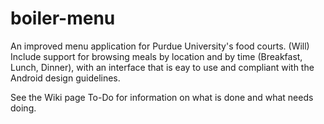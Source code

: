boiler-menu
===========

An improved menu application for Purdue University's food courts. 
(Will) Include support for browsing meals by location and by time (Breakfast, Lunch, Dinner), with an interface that is eay to use and compliant with the Android design guidelines. 

See the Wiki page To-Do for information on what is done and what needs doing.
